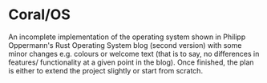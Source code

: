 # Coral/OS
An incomplete implementation of the operating system shown in Philipp Oppermann's Rust Operating System blog (second version) with some minor changes e.g. colours or welcome text (that is to say, no differences in features/ functionality at a given point in the blog).
Once finished, the plan is either to extend the project slightly or start from scratch.
